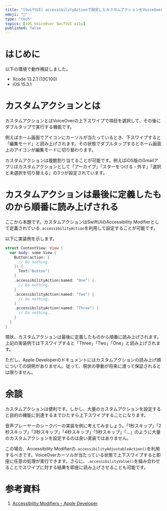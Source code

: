 ```yaml
---
title: "[SwiftUI] accessibilityActionで設定したカスタムアクションをVoiceOverが読み上げる順番について"
emoji: "📌"
type: "tech"
topics: [iOS VoiceOver SwiftUI a11y]
published: false
---
```

# はじめに

以下の環境で動作検証しました。

- Xcode 13.2.1 (13C100)
- iOS 15.3.1

# カスタムアクションとは

カスタムアクションとはVoiceOverの上下スワイプで項目を選択して、その後にダブルタップで実行する機能です。

例えばホーム画面でアイコンにカーソルが当たっているとき、下スワイプすると「編集モード」と読み上げされます。その状態でダブルタップするとホーム画面上のアイコンが編集モードに切り替わります。

カスタムアクションは複数割り当てることが可能です。例えばiOS版のGmailアプリはカスタムアクションとして「アーカイブ」「スターをつける・外す」「選択と未選択を切り替える」の3つが設定されています。

# カスタムアクションは最後に定義したものから順番に読み上げされる

ここから本題です。カスタムアクションはSwiftUIのAccessibility Modifierとして定義されている`.accessibilityAction`を利用して設定することが可能です。

以下に実装例を示します。

```swift
struct ContentView: View {
  var body: some View {
    Button(action: {
      // Do nothing.
    }) {
      Text("Button")
    }
    .accessibilityAction(named: "One") {
      // Do nothing.
    }
    .accessibilityAction(named: "Two") {
      // Do nothing.
    }
    .accessibilityAction(named: "Three") {
      // Do nothing.
    }
  }
}
```

現状、カスタムアクションは最後に定義したものから順番に読み上げされます。上記の実装例では下スワイプすると「Three」「Two」「One」と読み上げされます。

ただし、Apple Developerのドキュメントにはカスタムアクションの読み上げ順についての説明がありません。従って、現状の挙動が将来に渡って保証されるとは限りません。

# 余談

カスタムアクションは便利です。しかし、大量のカスタムアクションを設定すると目的の機能に到達するまでひたすら上下スワイプすることになります。

音声プレーヤーのシークバーの実装を例に考えてみましょう。「1秒スキップ」「2秒スキップ」「3秒スキップ」「4秒スキップ」「5秒スキップ」「...」のように大量のカスタムアクションを設定するのは良い実装ではありません。

この場合、Accessibility Modifierの`.accessibilityAdjustableAction()`を利用するべきです。VoiceOverカーソルが当たっている状態で上下スワイプすると即座に任意の処理が実行できます。さらに、`.accessibilityValue()`を組み合わせることでスワイプに対する結果を即座に読み上げさせることも可能です。

# 参考資料

1. [Accessibility Modifiers - Apple Developer](https://developer.apple.com/documentation/swiftui/view-accessibility)
